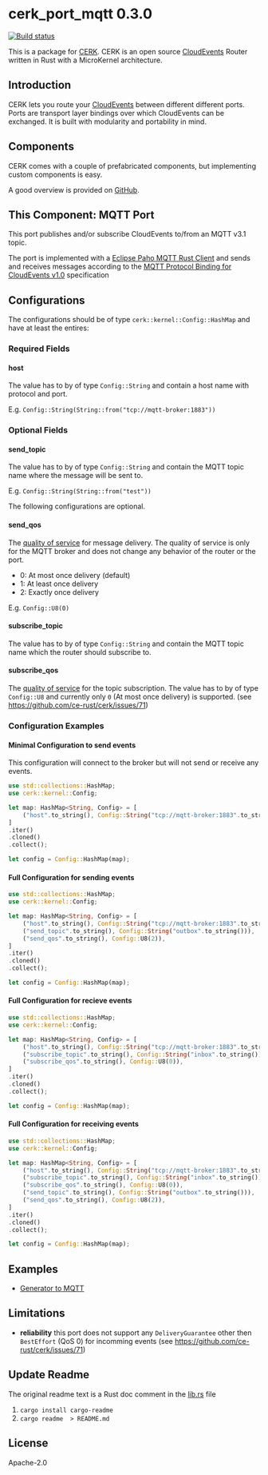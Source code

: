 # cerk_port_mqtt 0.3.0

[![Build status](https://badge.buildkite.com/4494e29d5f2c47e3fe998af46dff78a447800a76a68024e392.svg?branch=master)](https://buildkite.com/ce-rust/cerk)


This is a package for [CERK](https://github.com/ce-rust/cerk).
CERK is an open source [CloudEvents](https://github.com/cloudevents/spec) Router written in Rust with a MicroKernel architecture.

## Introduction

CERK lets you route your [CloudEvents](https://github.com/cloudevents/spec) between different different ports.
Ports are transport layer bindings over which CloudEvents can be exchanged.
It is built with modularity and portability in mind.

## Components

CERK comes with a couple of prefabricated components, but implementing custom components is easy.

A good overview is provided on [GitHub](https://github.com/ce-rust/cerk/).

## This Component: MQTT Port

This port publishes and/or subscribe CloudEvents to/from an MQTT v3.1 topic.

The port is implemented with a [Eclipse Paho MQTT Rust Client](https://github.com/eclipse/paho.mqtt.rust)
and sends and receives messages according to the
[MQTT Protocol Binding for CloudEvents v1.0](https://github.com/cloudevents/spec/blob/v1.0/mqtt-protocol-binding.md)
specification

## Configurations

The configurations should be of type `cerk::kernel::Config::HashMap` and have at least the entires:

### Required Fields

#### host

The value has to by of type `Config::String` and contain a host name with protocol and port.

E.g. `Config::String(String::from("tcp://mqtt-broker:1883"))`

### Optional Fields

#### send_topic

The value has to by of type `Config::String` and contain the MQTT topic name where the message will be sent to.

E.g. `Config::String(String::from("test"))`

The following configurations are optional.

#### send_qos

The [quality of service](http://docs.oasis-open.org/mqtt/mqtt/v3.1.1/os/mqtt-v3.1.1-os.html#_Toc398718099) for message delivery.
The quality of service is only for the MQTT broker and does not change any behavior of the router or the port.

* 0: At most once delivery (default)
* 1: At least once delivery
* 2: Exactly once delivery

E.g. `Config::U8(0)`

#### subscribe_topic

The value has to by of type `Config::String` and contain the MQTT topic name  which the router should subscribe to.

#### subscribe_qos

The [quality of service](http://docs.oasis-open.org/mqtt/mqtt/v3.1.1/os/mqtt-v3.1.1-os.html#_Toc398718099) for the topic subscription.
The value has to by of type `Config::U8` and currently only `0` (At most once delivery) is supported. (see https://github.com/ce-rust/cerk/issues/71)

### Configuration Examples

#### Minimal Configuration to send events

This configuration will connect to the broker but will not send or receive any events.

```rust
use std::collections::HashMap;
use cerk::kernel::Config;

let map: HashMap<String, Config> = [
    ("host".to_string(), Config::String("tcp://mqtt-broker:1883".to_string())),
]
.iter()
.cloned()
.collect();

let config = Config::HashMap(map);
```

#### Full Configuration for sending events

```rust
use std::collections::HashMap;
use cerk::kernel::Config;

let map: HashMap<String, Config> = [
    ("host".to_string(), Config::String("tcp://mqtt-broker:1883".to_string())),
    ("send_topic".to_string(), Config::String("outbox".to_string())),
    ("send_qos".to_string(), Config::U8(2)),
]
.iter()
.cloned()
.collect();

let config = Config::HashMap(map);
```

#### Full Configuration for recieve events

```rust
use std::collections::HashMap;
use cerk::kernel::Config;

let map: HashMap<String, Config> = [
    ("host".to_string(), Config::String("tcp://mqtt-broker:1883".to_string())),
    ("subscribe_topic".to_string(), Config::String("inbox".to_string())),
    ("subscribe_qos".to_string(), Config::U8(0)),
]
.iter()
.cloned()
.collect();

let config = Config::HashMap(map);
```

#### Full Configuration for receiving events

```rust
use std::collections::HashMap;
use cerk::kernel::Config;

let map: HashMap<String, Config> = [
    ("host".to_string(), Config::String("tcp://mqtt-broker:1883".to_string())),
    ("subscribe_topic".to_string(), Config::String("inbox".to_string())),
    ("subscribe_qos".to_string(), Config::U8(0)),
    ("send_topic".to_string(), Config::String("outbox".to_string())),
    ("send_qos".to_string(), Config::U8(2)),
]
.iter()
.cloned()
.collect();

let config = Config::HashMap(map);
```

## Examples

* [Generator to MQTT](https://github.com/ce-rust/cerk/tree/master/examples/src/mqtt/)

## Limitations

* **reliability** this port does not support any `DeliveryGuarantee` other then `BestEffort` (QoS 0) for incomming events (see https://github.com/ce-rust/cerk/issues/71)


## Update Readme

The original readme text is a Rust doc comment in the [lib.rs](./src/lib.rs) file

1. `cargo install cargo-readme`
2. `cargo readme  > README.md`

## License

Apache-2.0
